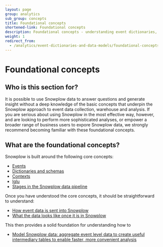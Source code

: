 ```yaml
---
layout: page
group: analytics
sub_group: concepts
title: Foundational concepts
shortened-link: Foundational concepts
description: Foundational concepts - understanding event dictionaries, grammars and data modeling with Snowplow
weight: 1
redirect_from:
  - /analytics/event-dictionaries-and-data-models/foundational-concepts.html
---
```


# Foundational concepts

## Who is this section for?

It is possible to use Snowplow data to answer questions and generate insight without a deep knowledge of the basic concepts that underpin the Snowplow approach to event data collection, warehouse and analysis. If you are serious about using Snowplow in the most effective way, however, and are looking to perform more sophisticated analyses, or empower a broader range of business users to expore Snowplow data, we strongly recommend becoming familiar with these foundational concepts.

## What are the foundational concepts?

Snowplow is built around the following core concepts:

* [Events](events/index.html)
* [Dictionaries and schemas](event-dictionaries-and-schemas/index.html)
* [Contexts](contexts/index.html)
* [Iglu](iglu/index.html)
* [Stages in the Snowplow data pipeline](snowplow-data-pipeline/index.html)

Once you have understood the core concepts, it should be straightforward to understand:

* [How event data is sent into Snowplow](sending-data-into-snowplow/index.html)
* [What the data looks like once it is in Snowplow](snowplow-event-model/index.html)

This then provides a solid foundation for understanding how to 

* [Model Snowplow data: aggregate event level data to create useful intermediary tables to enable faster, more convenient analysis](../data-modeling/index.html)














